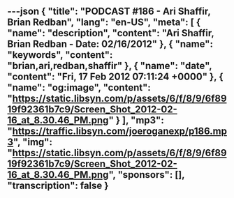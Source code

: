 ---json
{
  "title": "PODCAST #186 - Ari Shaffir, Brian Redban",
  "lang": "en-US",
  "meta": [
    {
      "name": "description",
      "content": "Ari Shaffir, Brian Redban - Date: 02/16/2012"
    },
    {
      "name": "keywords",
      "content": "brian,ari,redban,shaffir"
    },
    {
      "name": "date",
      "content": "Fri, 17 Feb 2012 07:11:24 +0000"
    },
    {
      "name": "og:image",
      "content": "https://static.libsyn.com/p/assets/6/f/8/9/6f8919f92361b7c9/Screen_Shot_2012-02-16_at_8.30.46_PM.png"
    }
  ],
  "mp3": "https://traffic.libsyn.com/joeroganexp/p186.mp3",
  "img": "https://static.libsyn.com/p/assets/6/f/8/9/6f8919f92361b7c9/Screen_Shot_2012-02-16_at_8.30.46_PM.png",
  "sponsors": [],
  "transcription": false
}
---
<episode-header />

<timemark seconds="0" />

<transcribe-call-to-action />

<episode-footer />